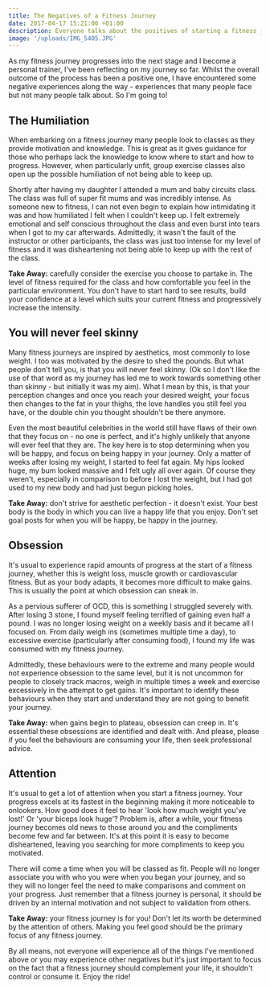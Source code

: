 ```yaml
---
title: The Negatives of a Fitness Journey
date: 2017-04-17 15:21:00 +01:00
description: Everyone talks about the positives of starting a fitness journey, but it's not all sunshine and rainbows.
image: '/uploads/IMG_5405.JPG'
---
```


As my fitness journey progresses into the next stage and I become a personal trainer, I've been reflecting on my journey so far. Whilst the overall outcome of the process has been a positive one, I have encountered some negative experiences along the way - experiences that many people face but not many people talk about. So I'm going to! 

## The Humiliation 

When embarking on a fitness journey many people look to classes as they provide motivation and knowledge. This is great as it gives guidance for those who perhaps lack the knowledge to know where to start and how to progress. However, when particularly unfit, group exercise classes also open up the possible humiliation of not being able to keep up. 

Shortly after having my daughter I attended a mum and baby circuits class. The class was full of super fit mums and was incredibly intense. As someone new to fitness, I can not even begin to explain how intimidating it was and how humiliated I felt when I couldn't keep up. I felt extremely emotional and self conscious throughout the class and even burst into tears when I got to my car afterwards. Admittedly, it wasn't the fault of the instructor or other participants, the class was just too intense for my level of fitness and it was disheartening not being able to keep up with the rest of the class. 

**Take Away:** carefully consider the exercise you choose to partake in. The level of fitness required for the class and how comfortable you feel in the particular environment. You don't have to start hard to see results, build your confidence at a level which suits your current fitness and progressively increase the intensity.

## You will never feel skinny 

Many fitness journeys are inspired by aesthetics, most commonly to lose weight. I too was motivated by the desire to shed the pounds. But what people don't tell you, is that you will never feel skinny. (Ok so I don't like the use of that word as my journey has led me to work towards something other than skinny - but initially it was my aim). What I mean by this, is that your perception changes and once you reach your desired weight, your focus then changes to the fat in your thighs, the love handles you still feel you have, or the double chin you thought shouldn't be there anymore.

Even the most beautiful celebrities in the world still have flaws of their own that they focus on - no one is perfect, and it's highly unlikely that anyone will ever feel that they are. The key here is to stop determining when you will be happy, and focus on being happy in your journey. Only a matter of weeks after losing my weight, I started to feel fat again. My hips looked huge, my bum looked massive and I felt ugly all over again. Of course they weren't, especially in comparison to before I lost the weight, but I had got used to my new body and had just begun picking holes.

**Take Away:** don't strive for aesthetic perfection - it doesn't exist. Your best body is the body in which you can live a happy life that you enjoy. Don't set goal posts for when you will be happy, be happy in the journey. 

## Obsession 

It's usual to experience rapid amounts of progress at the start of a fitness journey, whether this is weight loss, muscle growth or cardiovascular fitness. But as your body adapts, it becomes more difficult to make gains. This is usually the point at which obsession can sneak in. 

As a pervious sufferer of OCD, this is something I struggled severely with. After losing 3 stone, I found myself feeling terrified of gaining even half a pound. I was no longer losing weight on a weekly basis and it became all I focused on. From daily weigh ins (sometimes multiple time a day), to excessive exercise (particularly after consuming food), I found my life was consumed with my fitness journey. 

Admittedly, these behaviours were to the extreme and many people would not experience obsession to the same level, but it is not uncommon for people to closely track macros, weigh in multiple times a week and exercise excessively in the attempt to get gains. It's important to identify these behaviours when they start and understand they are not going to benefit your journey. 

**Take Away:** when gains begin to plateau, obsession can creep in. It's essential these obsessions are identified and dealt with. And please, please if you feel the behaviours are consuming your life, then seek professional advice. 

## Attention

It's usual to get a lot of attention when you start a fitness journey. Your progress excels at its fastest in the beginning making it more noticeable to onlookers. How good does it feel to hear 'look how much weight you've lost!' Or 'your biceps look huge'? Problem is, after a while, your fitness journey becomes old news to those around you and the compliments become few and far between. It's at this point it is easy to become disheartened, leaving you searching for more compliments to keep you motivated. 

There will come a time when you will be classed as fit. People will no longer associate you with who you were when you began your journey, and so they will no longer feel the need to make comparisons and comment on your progress. Just remember that a fitness journey is personal, it should be driven by an internal motivation and not subject to validation from others. 

**Take Away:** your fitness journey is for you! Don't let its worth be determined by the attention of others. Making you feel good should be the primary focus of any fitness journey. 

By all means, not everyone will experience all of the things I've mentioned above or you may experience other negatives but it's just important to focus on the fact that a fitness journey should complement your life, it shouldn't control or consume it. Enjoy the ride!
